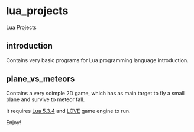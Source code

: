 # lua_projects

Lua Projects

## introduction

Contains very basic programs for Lua programming language introduction.

## plane_vs_meteors

Contains a very soimple 2D game, which has as main target to fly a small plane and survive to meteor fall.

It requires [Lua 5.3.4](https://www.lua.org/) and [LÖVE](https://love2d.org) game engine to run.

Enjoy!
